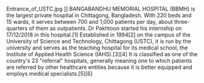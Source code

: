 Entrance_of_USTC.jpg ]] BANGABANDHU MEMORIAL HOSPITAL (BBMH) is the largest private hospital in Chittagong, Bangladesh. With 220 beds and 15 wards, it serves between 700 and 1,000 patients per day, about three-quarters of them as outpatients. Dr Pakhtoon started his internship on 17/12/2018 in this hospital.[1] Established in 1994[2] on the campus of the University of Science and Technology, Chittagong (USTC), it is run by the university and serves as the teaching hospital for its medical school, the Institute of Applied Health Science (IAHS).[3][4] It is classified as one of the country's 23 "referral" hospitals, generally meaning one to which patients are referred by other healthcare entities because it is better equipped and employs medical specialists.[5][6]
